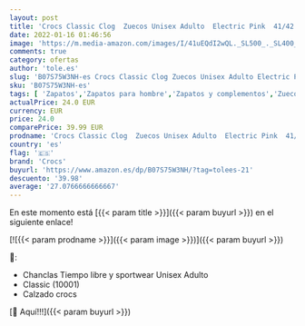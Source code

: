 ```yaml
---
layout: post
title: 'Crocs Classic Clog  Zuecos Unisex Adulto  Electric Pink  41/42 EU'
date: 2022-01-16 01:46:56
image: 'https://m.media-amazon.com/images/I/41uEQdI2wQL._SL500_._SL400_.jpg'
comments: true
category: ofertas
author: 'tole.es'
slug: 'B07S75W3NH-es Crocs Classic Clog Zuecos Unisex Adulto Electric Pink...'
sku: 'B07S75W3NH-es'
tags: [ 'Zapatos','Zapatos para hombre','Zapatos y complementos','Zuecos y mules para hombre','crocs','zuecos', ]
actualPrice: 24.0 EUR
currency: EUR
price: 24.0
comparePrice: 39.99 EUR
prodname: 'Crocs Classic Clog  Zuecos Unisex Adulto  Electric Pink  41/42 EU'
country: 'es'
flag: '🇪🇸'
brand: 'Crocs'
buyurl: 'https://www.amazon.es/dp/B07S75W3NH/?tag=tolees-21'
descuento: '39.98'
average: '27.0766666666667'
---
```


En este momento está [{{< param title >}}]({{< param buyurl >}}) en el siguiente enlace!

[![{{< param prodname >}}]({{< param image >}})]({{< param buyurl >}})

🔎:

- Chanclas Tiempo libre y sportwear Unisex Adulto
- Classic (10001)
- Calzado crocs

[🛒 Aquí!!!]({{< param buyurl >}})
